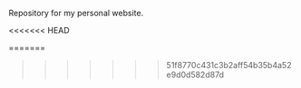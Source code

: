 Repository for my personal website.

<<<<<<< HEAD

=======
>>>>>>> 51f8770c431c3b2aff54b35b4a52e9d0d582d87d
